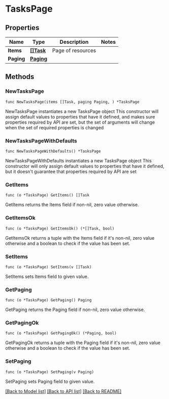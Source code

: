 # TasksPage

## Properties

Name | Type | Description | Notes
------------ | ------------- | ------------- | -------------
**Items** | [**[]Task**](Task.md) | Page of resources | 
**Paging** | [**Paging**](Paging.md) |  | 

## Methods

### NewTasksPage

`func NewTasksPage(items []Task, paging Paging, ) *TasksPage`

NewTasksPage instantiates a new TasksPage object
This constructor will assign default values to properties that have it defined,
and makes sure properties required by API are set, but the set of arguments
will change when the set of required properties is changed

### NewTasksPageWithDefaults

`func NewTasksPageWithDefaults() *TasksPage`

NewTasksPageWithDefaults instantiates a new TasksPage object
This constructor will only assign default values to properties that have it defined,
but it doesn't guarantee that properties required by API are set

### GetItems

`func (o *TasksPage) GetItems() []Task`

GetItems returns the Items field if non-nil, zero value otherwise.

### GetItemsOk

`func (o *TasksPage) GetItemsOk() (*[]Task, bool)`

GetItemsOk returns a tuple with the Items field if it's non-nil, zero value otherwise
and a boolean to check if the value has been set.

### SetItems

`func (o *TasksPage) SetItems(v []Task)`

SetItems sets Items field to given value.


### GetPaging

`func (o *TasksPage) GetPaging() Paging`

GetPaging returns the Paging field if non-nil, zero value otherwise.

### GetPagingOk

`func (o *TasksPage) GetPagingOk() (*Paging, bool)`

GetPagingOk returns a tuple with the Paging field if it's non-nil, zero value otherwise
and a boolean to check if the value has been set.

### SetPaging

`func (o *TasksPage) SetPaging(v Paging)`

SetPaging sets Paging field to given value.



[[Back to Model list]](../README.md#documentation-for-models) [[Back to API list]](../README.md#documentation-for-api-endpoints) [[Back to README]](../README.md)


